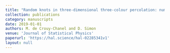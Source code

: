 ```yaml
---
title: "Random knots in three-dimensional three-colour percolation: numerical results and conjectures"
collection: publications
category: manuscripts
date: 2019-01-01
authors: M. de Crouy-Chanel and D. Simon
venue: 'Journal of Statistical Physics'
paperurl: 'https://hal.science/hal-02285341v1'
layout: null 
---
```

